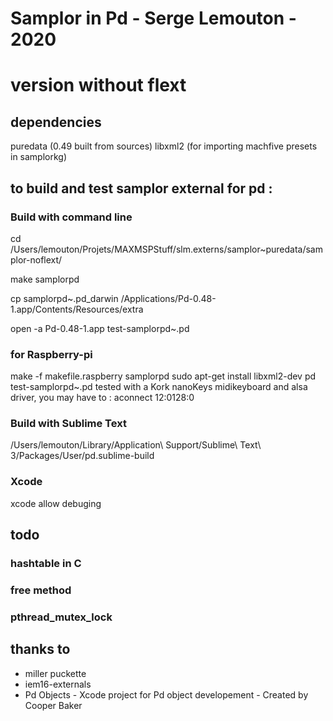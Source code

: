 # Samplor in Pd - Serge Lemouton - 2020
# version without flext

## dependencies
puredata (0.49 built from sources)
libxml2 (for importing machfive presets in samplorkg)

## to build and test samplor external for pd :

### Build with command line
cd /Users/lemouton/Projets/MAXMSPStuff/slm.externs/samplor~puredata/samplor-noflext/

make samplorpd

cp samplorpd~.pd_darwin /Applications/Pd-0.48-1.app/Contents/Resources/extra

open -a Pd-0.48-1.app test-samplorpd~.pd

### for Raspberry-pi

make -f makefile.raspberry samplorpd
sudo apt-get install libxml2-dev
pd test-samplorpd~.pd 
tested with a Kork nanoKeys midikeyboard and alsa driver, you may have to :
aconnect 12:0128:0

### Build with Sublime Text
/Users/lemouton/Library/Application\ Support/Sublime\ Text\ 3/Packages/User/pd.sublime-build

### Xcode
xcode allow debuging

## todo

### hashtable in C

### free method

### pthread_mutex_lock

## thanks to 
- miller puckette
- iem16-externals
- Pd Objects - Xcode project for Pd object developement - Created by Cooper Baker

